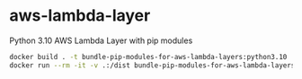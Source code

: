 # aws-lambda-layer

Python 3.10 AWS Lambda Layer with pip modules

```bash
docker build . -t bundle-pip-modules-for-aws-lambda-layers:python3.10 
docker run --rm -it -v .:/dist bundle-pip-modules-for-aws-lambda-layers:python3.10

```
